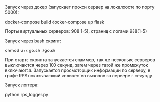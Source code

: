 Запуск через докер (запускает прокси сервер на локалхосте по порту 5000):

docker-compose build 
docker-compose up flask

Порты виртуальных серверов: 908(1-5), страниц с логами 988(1-5)

Запуск через bash скрипт:

chmod u+x go.sh 
./go.sh

При старте скрипта запускается спаммер, так же несколько серверов выключаются через 100 секунд, затем через такой же промежуток включаются. Запускается просмоторщик информации по серверу, в графе RPS показывающий количество вызовов на сервере в секунду

Запуск логгера:

python rps_logger.py


